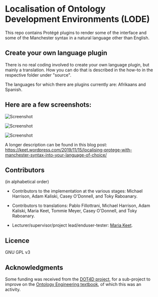 # Localisation of Ontology Development Environments (LODE)

This repo contains Protégé plugins to render some of the interface and some of the Manchester syntax in a natural language other than English. 

## Create your own language plugin

There is no real coding involved to create your own language plugin, but mainly a translation. How you can do that is described in the how-to in the respective folder under "source".

The languages for which there are plugins currently are: Afrikaans and Spanish.

## Here are a few screenshots:

![Screenshot](https://keet.files.wordpress.com/2019/11/af-olifant-ex.png?w=1076&h=632)

![Screenshot](https://keet.files.wordpress.com/2019/11/af-ops.png?w=1076&h=682)

![Screenshot](https://keet.files.wordpress.com/2019/11/es-class-geo-ex.png?w=1076&h=932)

A longer description can be found in this blog post: https://keet.wordpress.com/2019/11/15/localising-protege-with-manchester-syntax-into-your-language-of-choice/

## Contributors
(in alphabetical order)

* Contributors to the implementation at the various stages: Michael Harrison, Adam Kaliski, Casey O'Donnell, and Toky Raboanary. 

* Contributors to translations: Pablo Fillottrani, Michael Harrison, Adam Kaliski, Maria Keet, Tommie Meyer, Casey O'Donnell, and Toky Raboanary. 

* Lecturer/supervisor/project lead/enduser-tester: [Maria Keet](http://www.meteck.org).

## Licence

GNU GPL v3

## Acknowledgments

Some funding was received from the [DOT4D project](http://www.dot4d.uct.ac.za/), for a sub-project to improve on the [Ontology Engineering textbook](https://people.cs.uct.ac.za/~mkeet/OEbook/), of which this was an activity.
